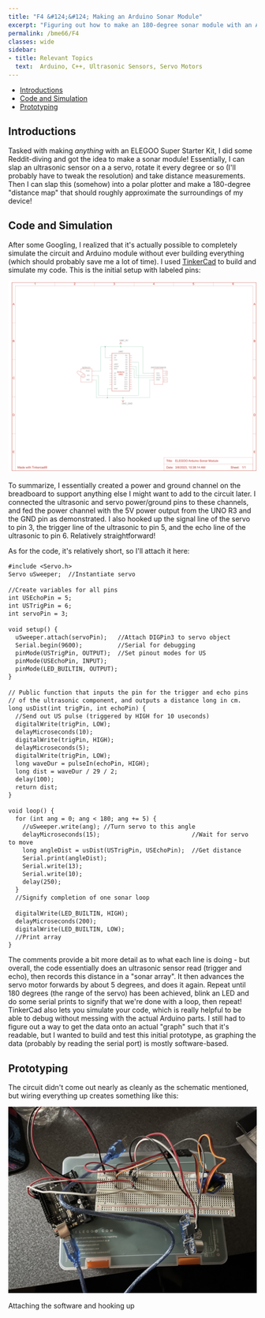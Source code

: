 ```yaml
---
title: "F4 &#124;&#124; Making an Arduino Sonar Module"
excerpt: "Figuring out how to make an 180-degree sonar module with an Arduino Kit"
permalink: /bme66/F4
classes: wide
sidebar:
- title: Relevant Topics
  text:  Arduino, C++, Ultrasonic Sensors, Servo Motors
---
```

- [Introductions](#introductions)
- [Code and Simulation](#code-and-simulation)
- [Prototyping](#prototyping)

## Introductions

Tasked with making _anything_ with an ELEGOO Super Starter Kit, I did some Reddit-diving and got the idea to make a sonar module! Essentially, I can slap an ultrasonic sensor on a a servo, rotate it every degree or so (I'll probably have to tweak the resolution) and take distance measurements. Then I can slap this (somehow) into a polar plotter and make a 180-degree "distance map" that should roughly approximate the surroundings of my device!

## Code and Simulation

After some Googling, I realized that it's actually possible to completely simulate the circuit and Arduino module without ever building everything (which should probably save me a lot of time). I used [TinkerCad](https://www.tinkercad.com/dashboard) to build and simulate my code. This is the initial setup with labeled pins:

![Initial schematic of pinouts and connections](/assets/images/F4/CircuitSchematic.png)

To summarize, I essentially created a power and ground channel on the breadboard to support anything else I might want to add to the circuit later. I connected the ultrasonic and servo power/ground pins to these channels, and fed the power channel with the 5V power output from the UNO R3 and the GND pin as demonstrated. I also hooked up the signal line of the servo to pin 3, the trigger line of the ultrasonic to pin 5, and the echo line of the ultrasonic to pin 6. Relatively straightforward!

As for the code, it's relatively short, so I'll attach it here:
```
#include <Servo.h>
Servo uSweeper;  //Instantiate servo

//Create variables for all pins
int USEchoPin = 5;
int USTrigPin = 6;
int servoPin = 3;

void setup() {
  uSweeper.attach(servoPin);   //Attach DIGPin3 to servo object
  Serial.begin(9600);          //Serial for debugging
  pinMode(USTrigPin, OUTPUT);  //Set pinout modes for US
  pinMode(USEchoPin, INPUT);
  pinMode(LED_BUILTIN, OUTPUT);
}

// Public function that inputs the pin for the trigger and echo pins
// of the ultrasonic component, and outputs a distance long in cm.
long usDist(int trigPin, int echoPin) {
  //Send out US pulse (triggered by HIGH for 10 useconds)
  digitalWrite(trigPin, LOW);
  delayMicroseconds(10);
  digitalWrite(trigPin, HIGH);
  delayMicroseconds(5);
  digitalWrite(trigPin, LOW);
  long waveDur = pulseIn(echoPin, HIGH);
  long dist = waveDur / 29 / 2;
  delay(100);
  return dist;
}

void loop() {
  for (int ang = 0; ang < 180; ang += 5) {
    //uSweeper.write(ang); //Turn servo to this angle
    delayMicroseconds(15);                          //Wait for servo to move
    long angleDist = usDist(USTrigPin, USEchoPin);  //Get distance
    Serial.print(angleDist);
    Serial.write(13);
    Serial.write(10);
    delay(250);
  }
  //Signify completion of one sonar loop

  digitalWrite(LED_BUILTIN, HIGH);
  delayMicroseconds(200);
  digitalWrite(LED_BUILTIN, LOW);
  //Print array
}
  ```

The comments provide a bit more detail as to what each line is doing - but overall, the code essentially does an ultrasonic sensor read (trigger and echo), then records this distance in a "sonar array". It then advances the servo motor forwards by about 5 degrees, and does it again. Repeat until 180 degrees (the range of the servo) has been achieved, blink an LED and do some serial prints to signify that we're done with a loop, then repeat! TinkerCad also lets you simulate your code, which is really helpful to be able to debug without messing with the actual Arduino parts. I still had to figure out a way to get the data onto an actual "graph" such that it's readable, but I wanted to build and test this initial prototype, as graphing the data (probably by reading the serial port) is mostly software-based. 

## Prototyping

The circuit didn't come out nearly as cleanly as the schematic mentioned, but wiring everything up creates something like this:

![Raw Wired Circuit](/assets/images/F4/RawCircuit.jpg)

Attaching the software and hooking up 